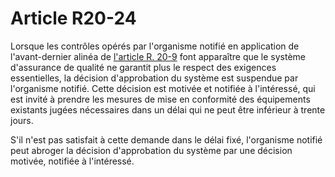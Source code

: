 # Article R20-24

Lorsque les contrôles opérés par l'organisme notifié en application de l'avant-dernier alinéa de [l'article R. 20-9][1] font apparaître que le système d'assurance de qualité ne garantit plus le respect des exigences essentielles, la décision d'approbation du système est suspendue par l'organisme notifié. Cette décision est motivée et notifiée à l'intéressé, qui est invité à prendre les mesures de mise en conformité des équipements existants jugées nécessaires dans un délai qui ne peut être inférieur à trente jours. 

S'il n'est pas satisfait à cette demande dans le délai fixé, l'organisme notifié peut abroger la décision d'approbation du système par une décision motivée, notifiée à l'intéressé.

 [1]: /affichCodeArticle.do?cidTexte=LEGITEXT000006070987&idArticle=LEGIARTI000006466713&dateTexte=&categorieLien=cid